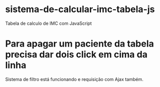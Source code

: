 # sistema-de-calcular-imc-tabela-js
Tabela de calculo de IMC com JavaScript 

# Para apagar um paciente da tabela precisa dar dois click em cima da linha #

Sistema de filtro está funcionando e requisição com Ajax também.
